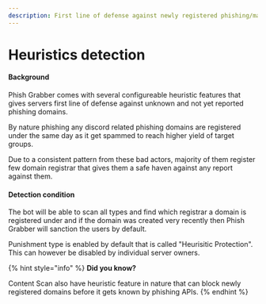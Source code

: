 ```yaml
---
description: First line of defense against newly registered phishing/malicious domains!
---
```


# Heuristics detection

#### Background

Phish Grabber comes with several configureable heuristic features that gives servers first line of defense against unknown and not yet reported phishing domains.&#x20;

By nature phishing any discord related phishing domains are registered under the same day as it get spammed to reach higher yield of target groups.

Due to a consistent pattern from these bad actors, majority of them register few domain registrar that gives them a safe haven against any report against them.&#x20;



#### Detection condition

The bot will be able to scan all types and find which registrar a domain is registered under and if the domain was created very recently then Phish Grabber will sanction the users by default.&#x20;

Punishment type is enabled by default that is called "Heurisitic Protection". This can however be disabled by individual server owners.&#x20;

&#x20;

{% hint style="info" %}
**Did you know?**

Content Scan also have heuristic feature in nature that can block newly registered domains before it gets known by phishing APIs.&#x20;
{% endhint %}
